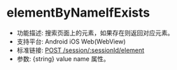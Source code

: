 # elementByNameIfExists

* 功能描述: 搜索页面上的元素，如果存在则返回对应元素。
* 支持平台: Android iOS Web(WebView)
* 标准链接: [POST /session/:sessionId/element](https://w3c.github.io/webdriver/#elements)
* 参数: {string} value name 属性。